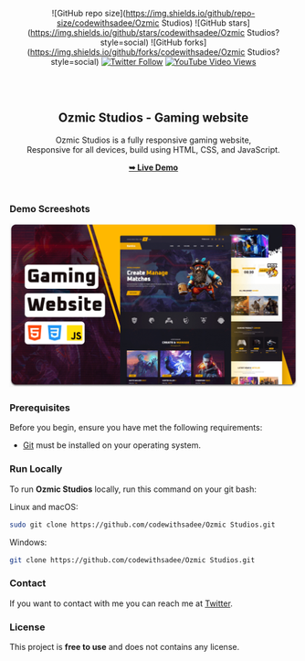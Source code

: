 <div align="center">
  
  ![GitHub repo size](https://img.shields.io/github/repo-size/codewithsadee/Ozmic Studios)
  ![GitHub stars](https://img.shields.io/github/stars/codewithsadee/Ozmic Studios?style=social)
  ![GitHub forks](https://img.shields.io/github/forks/codewithsadee/Ozmic Studios?style=social)
[![Twitter Follow](https://img.shields.io/twitter/follow/codewithsadee_?style=social)](https://twitter.com/intent/follow?screen_name=codewithsadee_)
  [![YouTube Video Views](https://img.shields.io/youtube/views/VJKx9uLEpaU?style=social)](https://youtu.be/VJKx9uLEpaU)

  <br />
  <br />

  <h2 align="center">Ozmic Studios - Gaming website</h2>

  Ozmic Studios is a fully responsive gaming website, <br />Responsive for all devices, build using HTML, CSS, and JavaScript.

  <a href="https://codewithsadee.github.io/Ozmic Studios/"><strong>➥ Live Demo</strong></a>

</div>

<br />

### Demo Screeshots

![Ozmic Studios Desktop Demo](./readme-images/desktop.png "Desktop Demo")

### Prerequisites

Before you begin, ensure you have met the following requirements:

* [Git](https://git-scm.com/downloads "Download Git") must be installed on your operating system.

### Run Locally

To run **Ozmic Studios** locally, run this command on your git bash:

Linux and macOS:

```bash
sudo git clone https://github.com/codewithsadee/Ozmic Studios.git
```

Windows:

```bash
git clone https://github.com/codewithsadee/Ozmic Studios.git
```

### Contact

If you want to contact with me you can reach me at [Twitter](https://www.twitter.com/codewithsadee).

### License

This project is **free to use** and does not contains any license.
